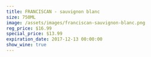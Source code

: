 ```yaml
---
title: FRANCISCAN - sauvignon blanc
size: 750ML
image: /assets/images/franciscan-sauvignon-blanc.png
reg_price: $16.99
special_price: $13.99
expiration_date: 2017-12-13 00:00:00
show_wine: true
---
```



